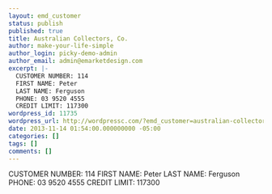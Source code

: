 ```yaml
---
layout: emd_customer
status: publish
published: true
title: Australian Collectors, Co.
author: make-your-life-simple
author_login: picky-demo-admin
author_email: admin@emarketdesign.com
excerpt: |-
  CUSTOMER NUMBER: 114
  FIRST NAME: Peter
  LAST NAME: Ferguson
  PHONE: 03 9520 4555
  CREDIT LIMIT: 117300
wordpress_id: 11735
wordpress_url: http://wordpressc.com/?emd_customer=australian-collectors-co
date: 2013-11-14 01:54:00.000000000 -05:00
categories: []
tags: []
comments: []
---
```

CUSTOMER NUMBER: 114
FIRST NAME: Peter
LAST NAME: Ferguson
PHONE: 03 9520 4555
CREDIT LIMIT: 117300
